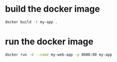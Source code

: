 # build the docker image

```bash
docker build -t my-app .

```

# run the docker image

```bash
docker run -d --name my-web-app -p 8080:80 my-app

```
